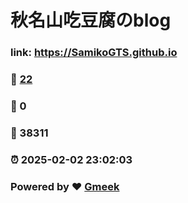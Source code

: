 # 秋名山吃豆腐のblog 

### link: https://SamikoGTS.github.io 
### :page_facing_up: [22](https://SamikoGTS.github.io/tag.html) 
### :speech_balloon: 0 
### :hibiscus: 38311 
### :alarm_clock: 2025-02-02 23:02:03 
### Powered by :heart: [Gmeek](https://github.com/Meekdai/Gmeek)
